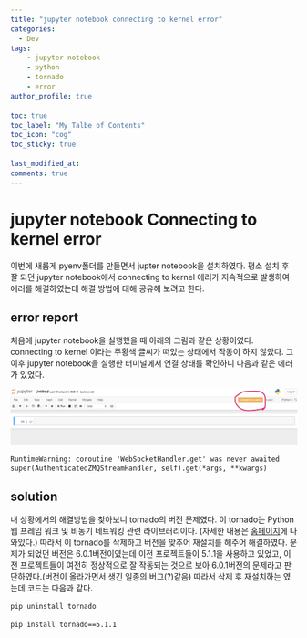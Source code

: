 ```yaml
---
title: "jupyter notebook connecting to kernel error"
categories: 
  - Dev
tags:
    - jupyter notebook
    - python
    - tornado
    - error
author_profile: true

toc: true
toc_label: "My Talbe of Contents"
toc_icon: "cog"
toc_sticky: true

last_modified_at:
comments: true
---
```


# jupyter notebook Connecting to kernel error


이번에 새롭게 pyenv폴더를 만들면서 jupter notebook을 설치하였다. 평소 설치 후 잘 되던 jupyter notebook에서 connecting to kernel 에러가 지속적으로 발생하여 에러를 해결하였는데 해결 방법에 대해 공유해 보려고 한다. 

## error report

처음에 jupyter notebook을 실행했을 때 아래의 그림과 같은 상황이였다. connecting to kernel 이라는 주황색 글씨가 떠있는 상태에서 작동이 하지 않았다. 그 이후 jupyter notebook을 실행한 터미널에서 연결 상태를 확인하니 다음과 같은 에러가 있었다. 

![jupyter notebook error](/assets/deploy/error.jpeg)

```
RuntimeWarning: coroutine 'WebSocketHandler.get' was never awaited super(AuthenticatedZMQStreamHandler, self).get(*args, **kwargs)
```

## solution

내 상황에서의 해결방법을 찾아보니 tornado의 버전 문제였다. 이 tornado는 Python 웹 프레임 워크 및 비동기 네트워킹 관련 라이브러리이다. (자세한 내용은 [홈페이지](https://www.tornadoweb.org/en/stable/)에 나와있다.) 따라서 이 tornado를 삭제하고 버전을 맞추어 재설치를 해주어 해결하였다. 문제가 되었던 버전은 6.0.1버전이였는데 이전 프로젝트들이 5.1.1을 사용하고 있었고, 이전 프로젝트들이 여전히 정상적으로 잘 작동되는 것으로 보아 6.0.1버전의 문제라고 판단하였다.(버전이 올라가면서 생긴 일종의 버그(?)같음) 따라서 삭제 후 재설치하는 였는데 코드는 다음과 같다.

```
pip uninstall tornado

pip install tornado==5.1.1
```
